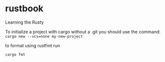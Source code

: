 # rustbook
Learning the Rusty

To initialize a project with cargo without a .git 
you should use the command:
```cargo new --vcs=none my-new-project```

to format using rustfmt run

```cargo fmt```
